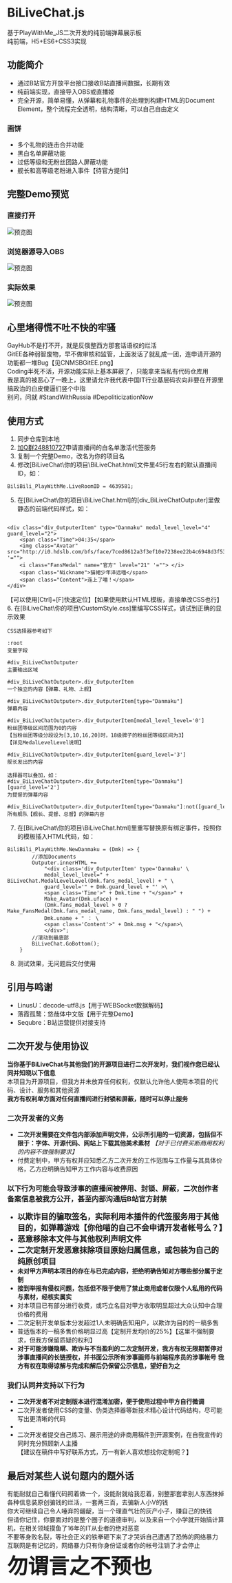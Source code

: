# BiLiveChat.js
基于PlayWithMe_JS二次开发的纯前端弹幕展示板  
纯前端，H5+ES6+CSS3实现

## 功能简介
-  通过B站官方开放平台接口接收B站直播间数据，长期有效
-  纯前端实现，直接导入OBS或直播姬
-  完全开源，简单易懂，从弹幕和礼物事件的处理到构建HTML的Document Element，整个流程完全透明，结构清晰，可以自己自由定义
### 画饼
- 多个礼物的连击合并功能
- 黑白名单屏蔽功能
- 过低等级和无粉丝团路人屏蔽功能
- 舰长和高等级老粉进入事件【待官方提供】

## 完整Demo预览
### 直接打开
![预览图](/预览_Chrome.png)
### 浏览器源导入OBS
![预览图](/添加到OBS.png)
### 实际效果
![预览图](/预览_直播.png)

## 心里堵得慌不吐不快的牢骚
GayHub不是打不开，就是反俄整西方那套话语权的烂活  
GitEE各种弱智废物，早不做审核和监管，上面发话了就乱成一团，连申请开源的功能都一堆Bug【见CNMSBGitEE.png】  
Coding半死不活，开源功能实际上基本屏蔽了，只能拿来当私有代码仓库用  
我是真的被恶心了一晚上，这里请允许我代表中国IT行业基层码农向非要在开源里搞政治的白皮傻逼们竖个中指  
别问，问就 #StandWithRussia #DepoliticizationNow   

## 使用方式

1.  同步仓库到本地
2.  [加Q群248810727](https://jq.qq.com/?_wv=1027&k=4JcqejBO)申请直播间的白名单激活代签服务
3.  复制一个完整Demo，改名为你的项目名
4.  修改[BiLiveChat\你的项目\BiLiveChat.html]文件里45行左右的默认直播间ID，如：
```
BiliBili_PlayWithMe.LiveRoomID = 4639581;
```
5.  在[BiLiveChat\你的项目\BiLiveChat.html]的[div_BiLiveChatOutputer]里做静态的前端代码样式，如：  
```

<div class="div_OutputerItem" type="Danmaku" medal_level_level="4" guard_level="2">
    <span class="Time">04:35</span>
    <img class="Avatar" src="http://i0.hdslb.com/bfs/face/7ced8612a3f3ef10e7238ee22b4c6948d3f53139.jpg@64w_64h" '="">
    <i class="FansMedal" name="官方" level="21" '=""> </i>
    <span class="Nickname">猫裙少年泽远喵</span>
    <span class="Content">连上了喵！</span>
</div>
```
【可以使用[Ctrl]+[F]快速定位】【如果使用默认HTML模板，直接单改CSS也行】  
6.  在[BiLiveChat\你的项目\CustomStyle.css]里编写CSS样式，调试到正确的显示效果  
```
CSS选择器参考如下

:root
变量字段

#div_BiLiveChatOutputer
主要输出区域

#div_BiLiveChatOutputer>.div_OutputerItem
一个独立的内容【弹幕、礼物、上舰】

#div_BiLiveChatOutputer>.div_OutputerItem[type="Danmaku"]
弹幕内容

#div_BiLiveChatOutputer>.div_OutputerItem[medal_level_level='0']
粉丝团等级区间范围为0的内容
【当粉丝团等级分段设为[3,10,16,20]时，18级牌子的粉丝团等级区间为3】
【详见MedalLevelLevel说明】

#div_BiLiveChatOutputer>.div_OutputerItem[guard_level='3']
舰长发出的内容

选择器可以叠加，如：
#div_BiLiveChatOutputer>.div_OutputerItem[type="Danmaku"][guard_level='2']
为提督的弹幕内容

#div_BiLiveChatOutputer>.div_OutputerItem[type="Danmaku"]:not([guard_level='0'])
所有舰队【舰长、提督、总督】的弹幕内容
```
7.  在[BiLiveChat\你的项目\BiLiveChat.html]里重写替换原有绑定事件，按照你的模板插入HTML代码，如：  
```
BiliBili_PlayWithMe.NewDanmaku = (Dmk) => {
        //添加Documents
        Outputer.innerHTML +=
            "<div class='div_OutputerItem' type='Danmaku' \
            medal_level_level=" + BiLiveChat.MedalLevelLevel(Dmk.fans_medal_level) + " \
            guard_level='" + Dmk.guard_level + "' >\
            <span class='Time'>" + Dmk.time + "</span>" +
            Make_Avatar(Dmk.uface) +
            (Dmk.fans_medal_level > 0 ? Make_FansMedal(Dmk.fans_medal_name, Dmk.fans_medal_level) : " ") +
            Dmk.uname + " ： \
            <span class='Content'>" + Dmk.msg + "</span>\
            </div>";
        //滚动到最底部
        BiLiveChat.GoBottom();
    }
```
8.  测试效果，无问题后交付使用


## 引用与鸣谢
- LinusU：decode-utf8.js【用于WEBSocket数据解码】
- 落霞孤鹜：悠哉体中文版【用于完整Demo】
- Sequbre：B站运营提供对接支持


## 二次开发与使用协议
 **当你基于BiLiveChat与其他我们的开源项目进行二次开发时，我们视作您已经认同并知晓以下信息**  
本项目为开源项目，但我方并未放弃任何权利，仅默认允许他人使用本项目的代码、设计、服务和其他资源  
 **我方有权利单方面对任何直播间进行封锁和屏蔽，随时可以停止服务** 


### 二次开发者的义务
-  **二次开发需要在文件包内部添加声明文件，公示所引用的一切资源，包括但不限于：字体、开源代码、网站上下载其他美术素材**  *【对于已付费买断商用权利的内容不做强制要求】*  
- 付费定制中，甲方有权并应知悉乙方二次开发的工作范围与工作量与其具体价格，乙方应明确告知甲方工作内容与收费原因


### 以下行为可能会导致涉事的直播间被停用、封锁、屏蔽，二次创作者备案信息被我方公开，甚至内部沟通后B站官方封禁
-  **<font size=4>以欺诈目的骗取签名，实际利用本插件的代签服务用于其他目的，如弹幕游戏【你他喵的自己不会申请开发者帐号么？】</font>**
-  **<font size=4>恶意移除本文件与其他权利声明文件</font>**  
-  **<font size=4>二次定制开发恶意抹除项目原始归属信息，或包装为自己的纯原创项目</font>** 
- **未对甲方声明本项目的存在与已完成内容，拒绝明确告知对方哪些部分属于定制**
- **接到举报有侵权问题，包括但不限于使用了禁止商用或者仅限个人私用的代码与素材，经核实属实**
- 对本项目已有部分进行收费，或巧立名目对甲方收取明显超过大众认知中合理价格的费用
- 二次定制开发单版本分发超过1人未明确告知用户，以欺诈为目的的一稿多售
- 普适版本的一稿多售价格明显过高【定制开发均价的25%】【这里不强制要求，但我方保留质疑的权利】
-  **对于可能涉嫌隐瞒、欺诈与不当盈利的二次定制开发，我方有权无限期暂停对涉事直播间的长链授权，并书面公示所有涉事画师与前端程序员的涉事帐号** 
 **我方有权在取得谅解与完成和解后仍保留公示信息，望好自为之** 


### 我们认同并支持以下行为
- **二次开发者不对定制版本进行混淆加密，便于使用过程中甲方自行微调**
- 二次开发者使用CSS的变量、伪类选择器等新技术精心设计代码结构，尽可能写出更清晰的代码
- 
- 二次开发者提交自己练习、展示用途的非商用稿件到开源案例，在自我宣传的同时充分照顾新人主播  
【建议在稿件中写好联系方式，万一有新人喜欢想找你定制呢？】


## 最后对某些人说句题内的题外话
有能耐就自己看懂代码照着做一个，没能耐就给我忍着，别整那套拿别人东西抹掉各种信息装原创骗钱的烂活，一套两三百，去骗新人小V的钱  
你大可继续自己令人唾弃的龌龊，当一个理直气壮的灰产小子，赚自己的快钱  
但请你记住，你要面对的是整个圈子的道德审判，以及来自一个小学就开始搞计算机，在相关领域摸鱼了16年的IT从业者的绝对恶意  
不要等身败名裂，等社会正义的铁拳砸下来了才哭诉自己遭遇了恐怖的网络暴力  
互联网是有记忆的，网络暴力只有你身份证或者你的帐号注销了才会停止  
 **<font size=7>勿谓言之不预也</font>**  
